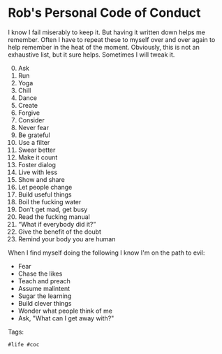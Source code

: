 # Rob's Personal Code of Conduct

I know I fail miserably to keep it. But having it written down helps me
remember. Often I have to repeat these to myself over and over again to
help remember in the heat of the moment. Obviously, this is not an
exhaustive list, but it sure helps. Sometimes I will tweak it.

0.  Ask
1.  Run
1.  Yoga
1.  Chill
2.  Dance
3.  Create
4.  Forgive
1.  Consider
5.  Never fear
6.  Be grateful
7.  Use a filter
8.  Swear better
9.  Make it count
10. Foster dialog
11. Live with less
12. Show and share
13. Let people change
14. Build useful things
15. Boil the fucking water
16. Don’t get mad, get busy
17. Read the fucking manual
18. “What if everybody did it?”
19. Give the benefit of the doubt
20. Remind your body you are human

When I find myself doing the following I know I'm on the path to evil:

* Fear
* Chase the likes
* Teach and preach
* Assume malintent
* Sugar the learning
* Build clever things
* Wonder what people think of me
* Ask, "What can I get away with?"

Tags:

    #life #coc
